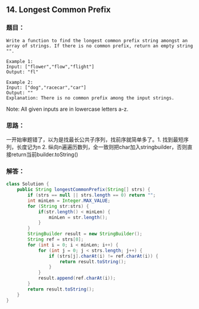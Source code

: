 ## 14. Longest Common Prefix 

### 题目：
```
Write a function to find the longest common prefix string amongst an array of strings. If there is no common prefix, return an empty string "".
```
```
Example 1:
Input: ["flower","flow","flight"]
Output: "fl"

Example 2:
Input: ["dog","racecar","car"]
Output: ""
Explanation: There is no common prefix among the input strings.
```

Note: All given inputs are in lowercase letters a-z.

### 思路：
一开始审题错了，以为是找最长公共子序列，找前序就简单多了。1. 找到最短序列，长度记为n 2. 纵向n遍遍历数列，全一致则把char加入stringbuilder，否则直接return当前builder.toString()

### 解答：
```java
class Solution {
    public String longestCommonPrefix(String[] strs) {
        if (strs == null || strs.length == 0) return "";
        int minLen = Integer.MAX_VALUE;
        for (String str:strs) {
            if(str.length() < minLen) {
                minLen = str.length();
            }
        }
        StringBuilder result = new StringBuilder();
        String ref = strs[0];
        for (int i = 0; i < minLen; i++) {
            for (int j = 0; j < strs.length; j++) {
                if (strs[j].charAt(i) != ref.charAt(i)) {
                    return result.toString();
                }
            }
            result.append(ref.charAt(i));
        }
        return result.toString();
    }
}
```